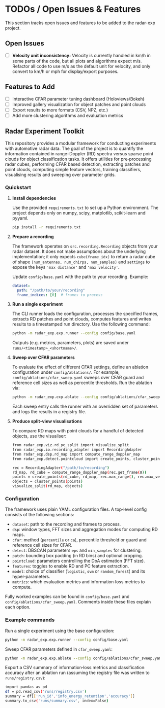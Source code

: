 # TODOs / Open Issues & Features

This section tracks open issues and features to be added to the radar-exp project.

## Open Issues

- [ ] **Velocity unit inconsistency:** Velocity is currently handled in km/h in some parts of the code, but all plots and algorithms expect m/s. Refactor all code to use m/s as the default unit for velocity, and only convert to km/h or mph for display/export purposes.

## Features to Add

- [ ] Interactive CFAR parameter tuning dashboard (Holoviews/Bokeh)
- [ ] Improved gallery visualization for object patches and point clouds
- [ ] Export results to more formats (CSV, NPZ, etc.)
- [ ] Add more clustering algorithms and evaluation metrics
## Radar Experiment Toolkit

This repository provides a modular framework for conducting experiments with
automotive radar data.  The goal of the project is to quantify the
information contained in range–Doppler (RD) spectra versus sparse point
clouds for object classification tasks.  It offers utilities for
pre‑processing radar cubes, performing CFAR based detection, extracting
patches and point clouds, computing simple feature vectors, training
classifiers, visualising results and sweeping over parameter grids.

### Quickstart

1. **Install dependencies**

   Use the provided `requirements.txt` to set up a Python environment.  The
   project depends only on numpy, scipy, matplotlib, scikit‑learn and
   pyyaml.

   ```bash
   pip install -r requirements.txt
   ```

2. **Prepare a recording**

   The framework operates on `src.recording.Recording` objects from your
   radar dataset.  It does not make assumptions about the underlying
   implementation; it only expects `cube(frame_idx)` to return a radar
   cube of shape `(num_antennas, num_chirps, num_samples)` and
   `settings` to expose the keys `'max distance'` and `'max velocity'`.

   Update `config/base.yaml` with the path to your recording.  Example:

   ```yaml
   dataset:
     path: "/path/to/your/recording"
     frame_indices: [0]  # frames to process
   ```

3. **Run a single experiment**

   The CLI runner loads the configuration, processes the specified
   frames, extracts RD patches and point clouds, computes features and
   writes results to a timestamped run directory.  Use the following
   command:

   ```bash
   python -m radar_exp.exp.runner --config config/base.yaml
   ```

   Outputs (e.g. metrics, parameters, plots) are saved under
   `runs/<timestamp>_<shortname>/`.

4. **Sweep over CFAR parameters**

   To evaluate the effect of different CFAR settings, define an ablation
   configuration under `config/ablations/`.  For example,
   `config/ablations/cfar_sweep.yaml` sweeps over CFAR guard and reference
   cell sizes as well as percentile thresholds.  Run the ablation via:

   ```bash
   python -m radar_exp.exp.ablate --config config/ablations/cfar_sweep.yaml
   ```

   Each sweep entry calls the runner with an overridden set of
   parameters and logs the results in a registry file.

5. **Produce split‑view visualisations**

   To compare RD maps with point clouds for a handful of detected
   objects, use the visualiser:

   ```bash
   from radar_exp.viz.rd_pc_split import visualize_split
   from radar_exp.io.recording_adapter import RecordingAdapter
   from radar_exp.dsp.rd_map import compute_range_doppler_map
   from radar_exp.detect.pointcloud import create_points, cluster_points

   rec = RecordingAdapter("/path/to/recording")
   rd_map, rd_cube = compute_range_doppler_map(rec.get_frame(0))
   points = create_points(rd_cube, rd_map, rec.max_range(), rec.max_velocity())
   objects = cluster_points(points)
   visualize_split(rd_map, objects)
   ```

### Configuration

The framework uses plain YAML configuration files.  A top‑level config
consists of the following sections:

- `dataset`: path to the recording and frames to process.
- `dsp`: window types, FFT sizes and aggregation modes for computing RD
  maps.
- `cfar`: method (`percentile` or `ca`), percentile threshold or guard
  and reference cell sizes for CFAR.
- `detect`: DBSCAN parameters `eps` and `min_samples` for clustering.
- `patch`: bounding box padding (in RD bins) and optional cropping.
- `pointcloud`: parameters controlling the DoA estimation (FFT size).
- `features`: toggles to enable RD and PC feature extraction.
- `model`: choice of classifier (`logistic`, `svm` or `random_forest`) and
  its hyper‑parameters.
- `metrics`: which evaluation metrics and information‑loss metrics to
  compute.

Fully worked examples can be found in `config/base.yaml` and
`config/ablations/cfar_sweep.yaml`.  Comments inside these files explain
each option.

### Example commands

Run a single experiment using the base configuration:

```bash
python -m radar_exp.exp.runner --config config/base.yaml
```

Sweep CFAR parameters defined in `cfar_sweep.yaml`:

```bash
python -m radar_exp.exp.ablate --config config/ablations/cfar_sweep.yaml
```

Export a CSV summary of information‑loss metrics and classification
accuracy after an ablation run (assuming the registry file was written to
`runs/registry.csv`):

```bash
import pandas as pd
df = pd.read_csv('runs/registry.csv')
summary = df[['run_id','info_energy_retention','accuracy']]
summary.to_csv('runs/summary.csv', index=False)
```
